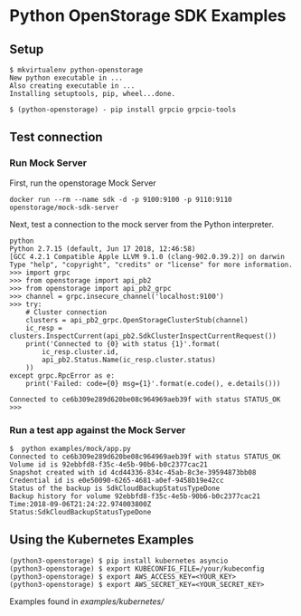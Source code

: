 # Python OpenStorage SDK Examples

## Setup

```
$ mkvirtualenv python-openstorage
New python executable in ...
Also creating executable in ...
Installing setuptools, pip, wheel...done.

$ (python-openstorage) - pip install grpcio grpcio-tools
```

## Test connection

### Run Mock Server

First, run the openstorage Mock Server
```
docker run --rm --name sdk -d -p 9100:9100 -p 9110:9110 openstorage/mock-sdk-server
```

Next, test a connection to the mock server from the Python interpreter.
```
python
Python 2.7.15 (default, Jun 17 2018, 12:46:58)
[GCC 4.2.1 Compatible Apple LLVM 9.1.0 (clang-902.0.39.2)] on darwin
Type "help", "copyright", "credits" or "license" for more information.
>>> import grpc
>>> from openstorage import api_pb2
>>> from openstorage import api_pb2_grpc
>>> channel = grpc.insecure_channel('localhost:9100')
>>> try:
    # Cluster connection
    clusters = api_pb2_grpc.OpenStorageClusterStub(channel)
    ic_resp = clusters.InspectCurrent(api_pb2.SdkClusterInspectCurrentRequest())
    print('Connected to {0} with status {1}'.format(
        ic_resp.cluster.id,
        api_pb2.Status.Name(ic_resp.cluster.status)
    ))
except grpc.RpcError as e:
    print('Failed: code={0} msg={1}'.format(e.code(), e.details()))

Connected to ce6b309e289d620be08c964969aeb39f with status STATUS_OK
>>>
```

### Run a test app against the Mock Server

```
$  python examples/mock/app.py
Connected to ce6b309e289d620be08c964969aeb39f with status STATUS_OK
Volume id is 92ebbfd8-f35c-4e5b-90b6-b0c2377cac21
Snapshot created with id 4cd44336-834c-45ab-8c3e-39594873bb08
Credential id is e0e50090-6265-4681-a0ef-9458b19e42cc
Status of the backup is SdkCloudBackupStatusTypeDone
Backup history for volume 92ebbfd8-f35c-4e5b-90b6-b0c2377cac21
Time:2018-09-06T21:24:22.974003800Z Status:SdkCloudBackupStatusTypeDone
```

## Using the Kubernetes Examples

```
(python3-openstorage) $ pip install kubernetes asyncio
(python3-openstorage) $ export KUBECONFIG_FILE=/your/kubeconfig
(python3-openstorage) $ export AWS_ACCESS_KEY=<YOUR_KEY>
(python3-openstorage) $ export AWS_SECRET_KEY=<YOUR_SECRET_KEY>
```

Examples found in *examples/kubernetes/*